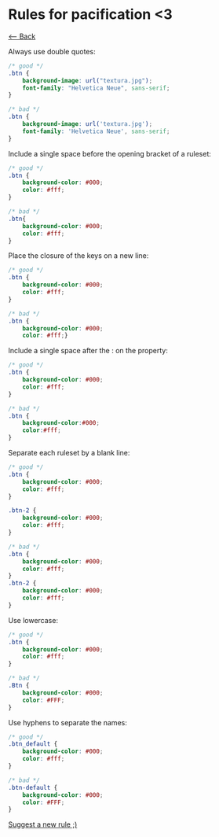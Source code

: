 # Rules for pacification <3

[<-- Back](https://github.com/afonsopacifer/pacificator/blob/master/README.md)

Always use double quotes:

```css
/* good */
.btn {
	background-image: url("textura.jpg");
	font-family: "Helvetica Neue", sans-serif;
}

/* bad */
.btn {
	background-image: url('textura.jpg');
	font-family: 'Helvetica Neue', sans-serif;
}
```

Include a single space before the opening bracket of a ruleset:

```css
/* good */
.btn {
	background-color: #000;
	color: #fff;
}

/* bad */
.btn{
	background-color: #000;
	color: #fff;
}
```

Place the closure of the keys on a new line:

```css
/* good */
.btn {
	background-color: #000;
	color: #fff;
}

/* bad */
.btn {
	background-color: #000;
	color: #fff;}
```

Include a single space after the : on the property:

```css
/* good */
.btn {
	background-color: #000;
	color: #fff;
}

/* bad */
.btn {
	background-color:#000;
	color:#fff;
}
```

Separate each ruleset by a blank line:

```css
/* good */
.btn {
	background-color: #000;
	color: #fff;
}

.btn-2 {
	background-color: #000;
	color: #fff;
}

/* bad */
.btn {
	background-color: #000;
	color: #fff;
}
.btn-2 {
	background-color: #000;
	color: #fff;
}
```

Use lowercase:

```css
/* good */
.btn {
	background-color: #000;
	color: #fff;
}

/* bad */
.Btn {
	background-color: #000;
	color: #FFF;
}
```

Use hyphens to separate the names:
```css
/* good */
.btn_default {
	background-color: #000;
	color: #fff;
}

/* bad */
.btn-default {
	background-color: #000;
	color: #FFF;
}
```

[Suggest a new rule ;)](https://github.com/afonsopacifer/pacificator/issues)
